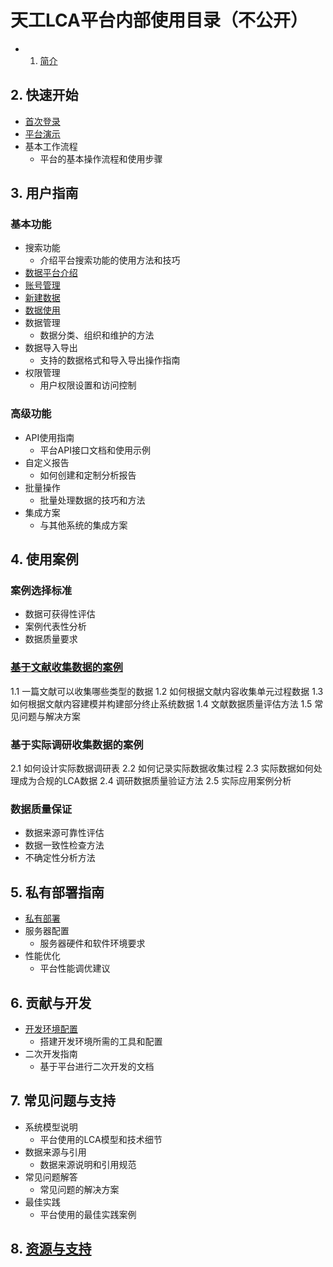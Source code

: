 # 天工LCA平台内部使用目录（不公开）

- 1. [简介](intro.md)

## 2. 快速开始

- [首次登录](quick-start/first-login.md)
- [平台演示](quick-start/demonstrations.md)
- 基本工作流程
  - 平台的基本操作流程和使用步骤

## 3. 用户指南

### 基本功能

- 搜索功能
  - 介绍平台搜索功能的使用方法和技巧
- [数据平台介绍](user-guide/data.md)
- [账号管理](user-guide/account-profile.md)
- [新建数据](user-guide/create-my-data.md)
- [数据使用](user-guide/data-use.md)
- 数据管理
  - 数据分类、组织和维护的方法
- 数据导入导出
  - 支持的数据格式和导入导出操作指南
- 权限管理
  - 用户权限设置和访问控制

### 高级功能

- API使用指南
  - 平台API接口文档和使用示例
- 自定义报告
  - 如何创建和定制分析报告
- 批量操作
  - 批量处理数据的技巧和方法
- 集成方案
  - 与其他系统的集成方案

## 4. 使用案例

### 案例选择标准

- 数据可获得性评估
- 案例代表性分析
- 数据质量要求

### [基于文献收集数据的案例](case-introduction/case_introduction.md)

1.1 一篇文献可以收集哪些类型的数据
1.2 如何根据文献内容收集单元过程数据
1.3 如何根据文献内容建模并构建部分终止系统数据
1.4 文献数据质量评估方法
1.5 常见问题与解决方案

### 基于实际调研收集数据的案例

2.1 如何设计实际数据调研表
2.2 如何记录实际数据收集过程
2.3 实际数据如何处理成为合规的LCA数据
2.4 调研数据质量验证方法
2.5 实际应用案例分析

### 数据质量保证

- 数据来源可靠性评估
- 数据一致性检查方法
- 不确定性分析方法

## 5. 私有部署指南  

- [私有部署](/deploy/local-deploy.md)
- 服务器配置
  - 服务器硬件和软件环境要求
- 性能优化
  - 平台性能调优建议

## 6. 贡献与开发

- [开发环境配置](/dev/dev-env.md)
  - 搭建开发环境所需的工具和配置
- 二次开发指南
  - 基于平台进行二次开发的文档

## 7. 常见问题与支持

- 系统模型说明
  - 平台使用的LCA模型和技术细节
- 数据来源与引用
  - 数据来源说明和引用规范
- 常见问题解答
  - 常见问题的解决方案
- 最佳实践
  - 平台使用的最佳实践案例

## 8. [资源与支持](resources-and-support.md)
